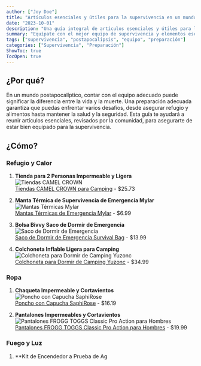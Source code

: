 ```yaml
---
author: ["Joy Doe"]
title: "Artículos esenciales y útiles para la supervivencia en un mundo postapocalíptico"
date: "2023-10-01"
description: "Una guía integral de artículos esenciales y útiles para la supervivencia en un mundo postapocalíptico, incluyendo las mejores opciones revisadas por la comunidad y dónde comprarlas para una entrega rápida."
summary: "Equípate con el mejor equipo de supervivencia y elementos esenciales para un escenario postapocalíptico. Esta guía, compilada con la contribución de la comunidad, enumera los artículos mejor valorados y enlaces de compra rápida."
tags: ["supervivencia", "postapocalipsis", "equipo", "preparación"]
categories: ["Supervivencia", "Preparación"]
ShowToc: true
TocOpen: true
---
```


## ¿Por qué?

En un mundo postapocalíptico, contar con el equipo adecuado puede significar la diferencia entre la vida y la muerte. Una preparación adecuada garantiza que puedas enfrentar varios desafíos, desde asegurar refugio y alimentos hasta mantener la salud y la seguridad. Esta guía te ayudará a reunir artículos esenciales, revisados por la comunidad, para asegurarte de estar bien equipado para la supervivencia.

## ¿Cómo?

### Refugio y Calor
1. **Tienda para 2 Personas Impermeable y Ligera**  
   ![Tiendas CAMEL CROWN](https://m.media-amazon.com/images/I/5165ExIMrsL._AC_SX444_SY639_FMwebp_QL65_.jpg)  
   [Tiendas CAMEL CROWN para Camping](https://www.amazon.com/dp/B08RJ92BGM?tag=theophiledelm-20) - $25.73

2. **Manta Térmica de Supervivencia de Emergencia Mylar**  
   ![Mantas Térmicas Mylar](https://m.media-amazon.com/images/I/71Qz48ByjML._AC_SX444_SY639_FMwebp_QL65_.jpg)  
   [Mantas Térmicas de Emergencia Mylar](https://www.amazon.com/dp/B07GLCYR5S?tag=theophiledelm-20) - $6.99

3. **Bolsa Bivvy Saco de Dormir de Emergencia**  
   ![Saco de Dormir de Emergencia](https://m.media-amazon.com/images/I/816W9uyWJOL._AC_SX444_SY639_FMwebp_QL65_.jpg)  
   [Saco de Dormir de Emergencia Survival Bag](https://www.amazon.com/dp/B01HGV8R50?tag=theophiledelm-20) - $13.99

4. **Colchoneta Inflable Ligera para Camping**  
   ![Colchoneta para Dormir de Camping Yuzonc](https://m.media-amazon.com/images/I/710FSXg104L._AC_SX444_SY639_FMwebp_QL65_.jpg)  
   [Colchoneta para Dormir de Camping Yuzonc](https://www.amazon.com/dp/B09XDNQWXP?tag=theophiledelm-20) - $34.99

### Ropa
1. **Chaqueta Impermeable y Cortavientos**  
   ![Poncho con Capucha SaphiRose](https://m.media-amazon.com/images/I/51f4sFDK50L._AC_SR525,789_FMwebp_QL65_.jpg)  
   [Poncho con Capucha SaphiRose](https://www.amazon.com/dp/B07Q3PB9D9?tag=theophiledelm-20) - $16.19

2. **Pantalones Impermeables y Cortavientos**  
   ![Pantalones FROGG TOGGS Classic Pro Action para Hombres](https://m.media-amazon.com/images/I/71alTs-ZoLL._AC_SR525,789_FMwebp_QL65_.jpg)  
   [Pantalones FROGG TOGGS Classic Pro Action para Hombres](https://www.amazon.com/dp/B00H4Y8HIC?tag=theophiledelm-20) - $19.99

### Fuego y Luz
1. **Kit de Encendedor a Prueba de Ag